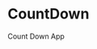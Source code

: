 # CountDown
 Count Down App
   
        
                                      
                                    
                            
                
           
     
 
 

